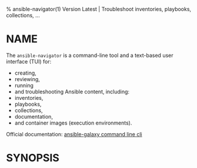 % ansible-navigator(1) Version Latest | Troubleshoot inventories, playbooks, collections, ...
# NAME

The `ansible-navigator` is a command-line tool 
and a text-based user interface (TUI) for:
* creating, 
* reviewing, 
* running 
* and troubleshooting 
Ansible content, including: 
* inventories, 
* playbooks, 
* collections, 
* documentation, 
* and container images (execution environments).

Official documentation: [ansible-galaxy command line cli](https://ansible.readthedocs.io/projects/navigator/)

# SYNOPSIS

```bash
```